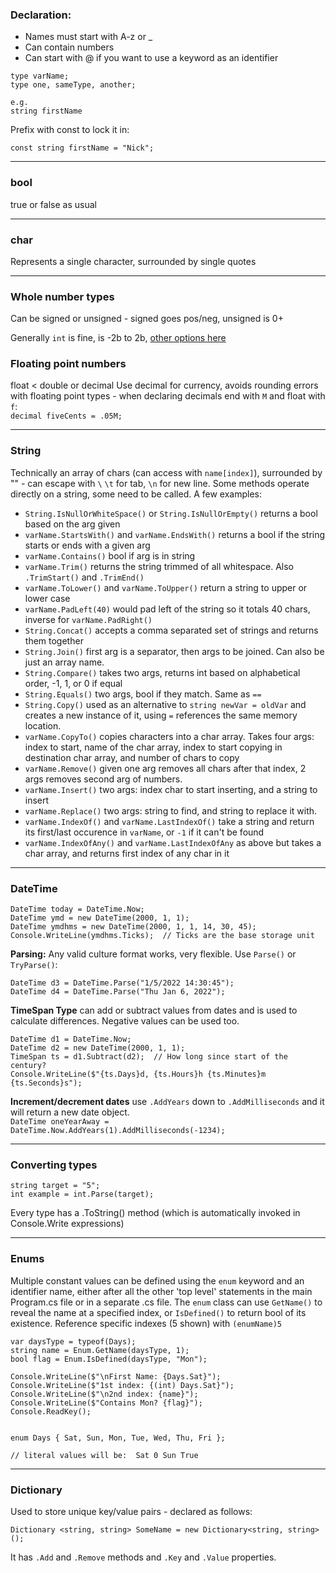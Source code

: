 ### Declaration:

- Names must start with A-z or _  
- Can contain numbers  
- Can start with @ if you want to use a keyword as an identifier


```
type varName;
type one, sameType, another;

e.g.
string firstName
```

Prefix with const to lock it in:

```
const string firstName = "Nick";
```

--- 

### bool

true or false as usual

---

### char

Represents a single character, surrounded by single quotes

---

### Whole number types

Can be signed or unsigned - signed goes pos/neg, unsigned is 0+

Generally `int` is fine, is -2b to 2b, [other options here](https://learn.microsoft.com/en-us/dotnet/csharp/language-reference/builtin-types/integral-numeric-types)

### Floating point numbers

float < double or decimal
Use decimal for currency, avoids rounding errors with floating point types - when declaring decimals end with `M` and float with `f`:  
`decimal fiveCents = .05M;`

---

### String

Technically an array of chars (can access with `name[index]`), surrounded by "" - can escape with `\`  `\t` for tab, `\n` for new line.  Some methods operate directly on a string, some need to be called.  A few examples:

- `String.IsNullOrWhiteSpace()` or `String.IsNullOrEmpty()` returns a bool based on the arg given
- `varName.StartsWith()` and `varName.EndsWith()` returns a bool if the string starts or ends with a given arg
- `varName.Contains()` bool if arg is in string
- `varName.Trim()` returns the string trimmed of all whitespace.  Also `.TrimStart()` and `.TrimEnd()`
- `varName.ToLower()` and `varName.ToUpper()` return a string to upper or lower case
- `varName.PadLeft(40)` would pad left of the string so it totals 40 chars, inverse for `varName.PadRight()`
- `String.Concat()` accepts a comma separated set of strings and returns them together
- `String.Join()` first arg is a separator, then args to be joined.  Can also be just an array name.
- `String.Compare()` takes two args, returns int based on alphabetical order, -1, 1, or 0 if equal
- `String.Equals()` two args, bool if they match.  Same as `==`
- `String.Copy()` used as an alternative to `string newVar = oldVar` and creates a new instance of it, using `=` references the same memory location.
- `varName.CopyTo()` copies characters into a char array.  Takes four args: index to start, name of the char array, index to start copying in destination char array, and number of chars to copy
- `varName.Remove()` given one arg removes all chars after that index, 2 args removes second arg of numbers.
- `varName.Insert()` two args: index char to start inserting, and a string to insert
- `varName.Replace()` two args: string to find, and string to replace it with.
- `varName.IndexOf()` and `varName.LastIndexOf()` take a string and return its first/last occurence in `varName`, or `-1` if it can't be found
- `varName.IndexOfAny()` and `varName.LastIndexOfAny` as above but takes a char array, and returns first index of any char in it



---

### DateTime

```
DateTime today = DateTime.Now;
DateTime ymd = new DateTime(2000, 1, 1);
DateTime ymdhms = new DateTime(2000, 1, 1, 14, 30, 45);
Console.WriteLine(ymdhms.Ticks);  // Ticks are the base storage unit
```

**Parsing:** Any valid culture format works, very flexible.  Use `Parse()` or `TryParse()`:
```
DateTime d3 = DateTime.Parse("1/5/2022 14:30:45");
DateTime d4 = DateTime.Parse("Thu Jan 6, 2022");
```

**TimeSpan Type** can add or subtract values from dates and is used to calculate differences.  Negative values can be used too.
```
DateTime d1 = DateTime.Now;
DateTime d2 = new DateTime(2000, 1, 1);
TimeSpan ts = d1.Subtract(d2);  // How long since start of the century?
Console.WriteLine($"{ts.Days}d, {ts.Hours}h {ts.Minutes}m {ts.Seconds}s");
```

**Increment/decrement dates** use `.AddYears` down to `.AddMilliseconds` and it will return a new date object.  
`DateTime oneYearAway = DateTime.Now.AddYears(1).AddMilliseconds(-1234);`

---

### Converting types

```
string target = "5";
int example = int.Parse(target);
```

Every type has a .ToString() method (which is automatically invoked in Console.Write expressions)

---

### Enums

Multiple constant values can be defined using the `enum` keyword and an identifier name, either after all the other 'top level' statements in the main Program.cs file or in a separate .cs file.  The `enum` class can use `GetName()` to reveal the name at a specified index, or `IsDefined()` to return bool of its existence.  Reference specific indexes (5 shown) with `(enumName)5`

```
var daysType = typeof(Days);
string name = Enum.GetName(daysType, 1);
bool flag = Enum.IsDefined(daysType, "Mon");

Console.WriteLine($"\nFirst Name: {Days.Sat}");
Console.WriteLine($"1st index: {(int) Days.Sat}");
Console.WriteLine($"\n2nd index: {name}");
Console.WriteLine($"Contains Mon? {flag}");
Console.ReadKey();


enum Days { Sat, Sun, Mon, Tue, Wed, Thu, Fri };

// literal values will be:  Sat 0 Sun True
```

---

### Dictionary

Used to store unique key/value pairs - declared as follows:
```
Dictionary <string, string> SomeName = new Dictionary<string, string>();
```

It has `.Add` and `.Remove` methods and `.Key` and `.Value` properties.






















